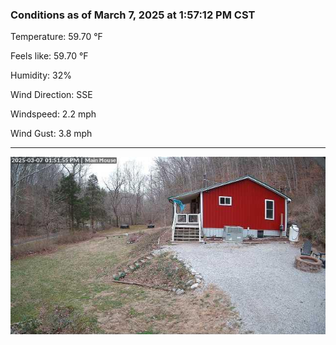 ### Conditions as of March 7, 2025 at 1:57:12 PM CST 

Temperature: 59.70 &deg;F

Feels like: 59.70 &deg;F

Humidity: 32%

Wind Direction: SSE

Windspeed: 2.2 mph

Wind Gust: 3.8 mph

---

<img src="./images/latest.jpeg"/>

